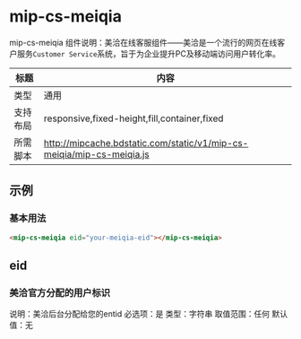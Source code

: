 # mip-cs-meiqia

mip-cs-meiqia 组件说明：美洽在线客服组件——美洽是一个流行的网页在线客户服务`Customer Service`系统，旨于为企业提升PC及移动端访问用户转化率。

标题|内容
----|----
类型|通用
支持布局|responsive,fixed-height,fill,container,fixed
所需脚本|http://mipcache.bdstatic.com/static/v1/mip-cs-meiqia/mip-cs-meiqia.js

## 示例

### 基本用法
```html
<mip-cs-meiqia eid="your-meiqia-eid"></mip-cs-meiqia>
```

## eid

### 美洽官方分配的用户标识

说明：美洽后台分配给您的entid
必选项：是
类型：字符串
取值范围：任何
默认值：无
